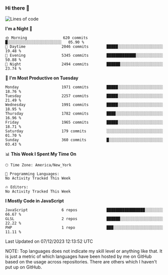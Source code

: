 ### Hi there 👋

<!--
**LynxJinxxy/LynxJinxxy** is a ✨ _special_ ✨ repository because its `README.md` (this file) appears on your GitHub profile.

Here are some ideas to get you started:

- 🔭 I’m currently working on ...
- 🌱 I’m currently learning ...
- 👯 I’m looking to collaborate on ...
- 🤔 I’m looking for help with ...
- 💬 Ask me about ...
- 📫 How to reach me: ...
- 😄 Pronouns: ...
- ⚡ Fun fact: ...
-->

<!--START_SECTION:waka-->
![Lines of code](https://img.shields.io/badge/From%20Hello%20World%20I%27ve%20Written-26.2%20million%20lines%20of%20code-blue)

**I'm a Night 🦉** 

```text
🌞 Morning                620 commits         █░░░░░░░░░░░░░░░░░░░░░░░░   05.90 % 
🌆 Daytime                2046 commits        █████░░░░░░░░░░░░░░░░░░░░   19.48 % 
🌃 Evening                5345 commits        █████████████░░░░░░░░░░░░   50.88 % 
🌙 Night                  2494 commits        ██████░░░░░░░░░░░░░░░░░░░   23.74 % 
```
📅 **I'm Most Productive on Tuesday** 

```text
Monday                   1971 commits        █████░░░░░░░░░░░░░░░░░░░░   18.76 % 
Tuesday                  2257 commits        █████░░░░░░░░░░░░░░░░░░░░   21.49 % 
Wednesday                1991 commits        █████░░░░░░░░░░░░░░░░░░░░   18.95 % 
Thursday                 1782 commits        ████░░░░░░░░░░░░░░░░░░░░░   16.96 % 
Friday                   1965 commits        █████░░░░░░░░░░░░░░░░░░░░   18.71 % 
Saturday                 179 commits         ░░░░░░░░░░░░░░░░░░░░░░░░░   01.70 % 
Sunday                   360 commits         █░░░░░░░░░░░░░░░░░░░░░░░░   03.43 % 
```


📊 **This Week I Spent My Time On** 

```text
🕑︎ Time Zone: America/New_York

💬 Programming Languages: 
No Activity Tracked This Week

🔥 Editors: 
No Activity Tracked This Week
```

**I Mostly Code in JavaScript** 

```text
JavaScript               6 repos             █████████████████░░░░░░░░   66.67 % 
GLSL                     2 repos             ██████░░░░░░░░░░░░░░░░░░░   22.22 % 
PHP                      1 repo              ███░░░░░░░░░░░░░░░░░░░░░░   11.11 % 
```




 Last Updated on 07/12/2023 12:13:52 UTC
<!--END_SECTION:waka-->
NOTE: Top languages does not indicate my skill level or anything like that. It is just a metric of which languages have been hosted by me on GitHub based on the usage across repositories. There are others which I haven't put up on GitHub.
